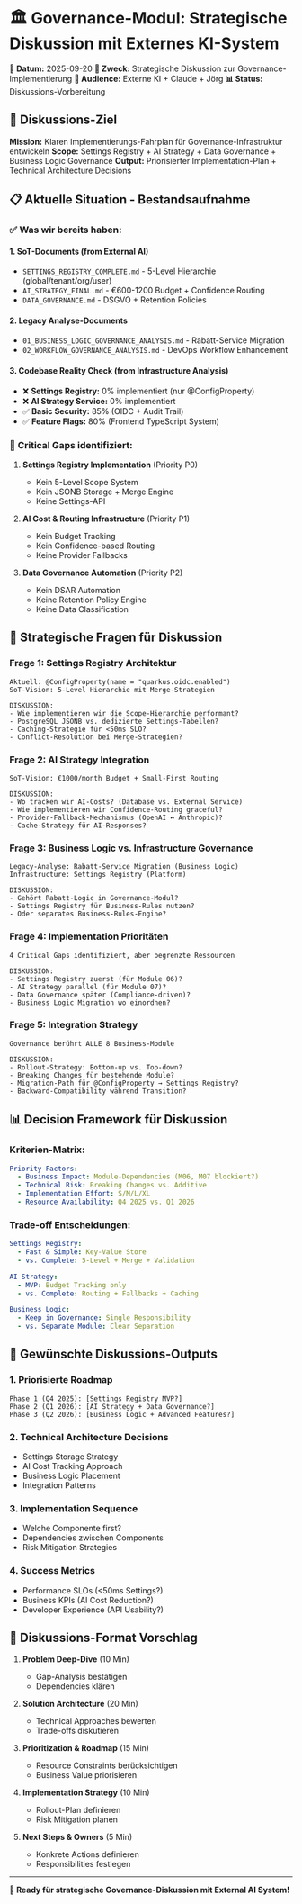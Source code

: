 # 🏛️ Governance-Modul: Strategische Diskussion mit Externes KI-System

**📅 Datum:** 2025-09-20
**🎯 Zweck:** Strategische Diskussion zur Governance-Implementierung
**🤖 Audience:** Externe KI + Claude + Jörg
**📊 Status:** Diskussions-Vorbereitung

## 🎯 Diskussions-Ziel

**Mission:** Klaren Implementierungs-Fahrplan für Governance-Infrastruktur entwickeln
**Scope:** Settings Registry + AI Strategy + Data Governance + Business Logic Governance
**Output:** Priorisierter Implementation-Plan + Technical Architecture Decisions

## 📋 Aktuelle Situation - Bestandsaufnahme

### ✅ **Was wir bereits haben:**

#### 1. **SoT-Documents (from External AI)**
- `SETTINGS_REGISTRY_COMPLETE.md` - 5-Level Hierarchie (global/tenant/org/user)
- `AI_STRATEGY_FINAL.md` - €600-1200 Budget + Confidence Routing
- `DATA_GOVERNANCE.md` - DSGVO + Retention Policies

#### 2. **Legacy Analyse-Documents**
- `01_BUSINESS_LOGIC_GOVERNANCE_ANALYSIS.md` - Rabatt-Service Migration
- `02_WORKFLOW_GOVERNANCE_ANALYSIS.md` - DevOps Workflow Enhancement

#### 3. **Codebase Reality Check (from Infrastructure Analysis)**
- ❌ **Settings Registry:** 0% implementiert (nur @ConfigProperty)
- ❌ **AI Strategy Service:** 0% implementiert
- ✅ **Basic Security:** 85% (OIDC + Audit Trail)
- ✅ **Feature Flags:** 80% (Frontend TypeScript System)

### 🚨 **Critical Gaps identifiziert:**

1. **Settings Registry Implementation** (Priority P0)
   - Kein 5-Level Scope System
   - Kein JSONB Storage + Merge Engine
   - Keine Settings-API

2. **AI Cost & Routing Infrastructure** (Priority P1)
   - Kein Budget Tracking
   - Kein Confidence-based Routing
   - Keine Provider Fallbacks

3. **Data Governance Automation** (Priority P2)
   - Kein DSAR Automation
   - Keine Retention Policy Engine
   - Keine Data Classification

## 🤔 **Strategische Fragen für Diskussion**

### **Frage 1: Settings Registry Architektur**
```
Aktuell: @ConfigProperty(name = "quarkus.oidc.enabled")
SoT-Vision: 5-Level Hierarchie mit Merge-Strategien

DISKUSSION:
- Wie implementieren wir die Scope-Hierarchie performant?
- PostgreSQL JSONB vs. dedizierte Settings-Tabellen?
- Caching-Strategie für <50ms SLO?
- Conflict-Resolution bei Merge-Strategien?
```

### **Frage 2: AI Strategy Integration**
```
SoT-Vision: €1000/month Budget + Small-First Routing

DISKUSSION:
- Wo tracken wir AI-Costs? (Database vs. External Service)
- Wie implementieren wir Confidence-Routing graceful?
- Provider-Fallback-Mechanismus (OpenAI ↔ Anthropic)?
- Cache-Strategy für AI-Responses?
```

### **Frage 3: Business Logic vs. Infrastructure Governance**
```
Legacy-Analyse: Rabatt-Service Migration (Business Logic)
Infrastructure: Settings Registry (Platform)

DISKUSSION:
- Gehört Rabatt-Logic in Governance-Modul?
- Settings Registry für Business-Rules nutzen?
- Oder separates Business-Rules-Engine?
```

### **Frage 4: Implementation Prioritäten**
```
4 Critical Gaps identifiziert, aber begrenzte Ressourcen

DISKUSSION:
- Settings Registry zuerst (für Module 06)?
- AI Strategy parallel (für Module 07)?
- Data Governance später (Compliance-driven)?
- Business Logic Migration wo einordnen?
```

### **Frage 5: Integration Strategy**
```
Governance berührt ALLE 8 Business-Module

DISKUSSION:
- Rollout-Strategy: Bottom-up vs. Top-down?
- Breaking Changes für bestehende Module?
- Migration-Path für @ConfigProperty → Settings Registry?
- Backward-Compatibility während Transition?
```

## 📊 **Decision Framework für Diskussion**

### **Kriterien-Matrix:**
```yaml
Priority Factors:
  - Business Impact: Module-Dependencies (M06, M07 blockiert?)
  - Technical Risk: Breaking Changes vs. Additive
  - Implementation Effort: S/M/L/XL
  - Resource Availability: Q4 2025 vs. Q1 2026
```

### **Trade-off Entscheidungen:**
```yaml
Settings Registry:
  - Fast & Simple: Key-Value Store
  - vs. Complete: 5-Level + Merge + Validation

AI Strategy:
  - MVP: Budget Tracking only
  - vs. Complete: Routing + Fallbacks + Caching

Business Logic:
  - Keep in Governance: Single Responsibility
  - vs. Separate Module: Clear Separation
```

## 🎯 **Gewünschte Diskussions-Outputs**

### **1. Priorisierte Roadmap**
```
Phase 1 (Q4 2025): [Settings Registry MVP?]
Phase 2 (Q1 2026): [AI Strategy + Data Governance?]
Phase 3 (Q2 2026): [Business Logic + Advanced Features?]
```

### **2. Technical Architecture Decisions**
- Settings Storage Strategy
- AI Cost Tracking Approach
- Business Logic Placement
- Integration Patterns

### **3. Implementation Sequence**
- Welche Componente first?
- Dependencies zwischen Components
- Risk Mitigation Strategies

### **4. Success Metrics**
- Performance SLOs (<50ms Settings?)
- Business KPIs (AI Cost Reduction?)
- Developer Experience (API Usability?)

## 📝 **Diskussions-Format Vorschlag**

1. **Problem Deep-Dive** (10 Min)
   - Gap-Analysis bestätigen
   - Dependencies klären

2. **Solution Architecture** (20 Min)
   - Technical Approaches bewerten
   - Trade-offs diskutieren

3. **Prioritization & Roadmap** (15 Min)
   - Resource Constraints berücksichtigen
   - Business Value priorisieren

4. **Implementation Strategy** (10 Min)
   - Rollout-Plan definieren
   - Risk Mitigation planen

5. **Next Steps & Owners** (5 Min)
   - Konkrete Actions definieren
   - Responsibilities festlegen

---

**🎯 Ready für strategische Governance-Diskussion mit External AI System!**